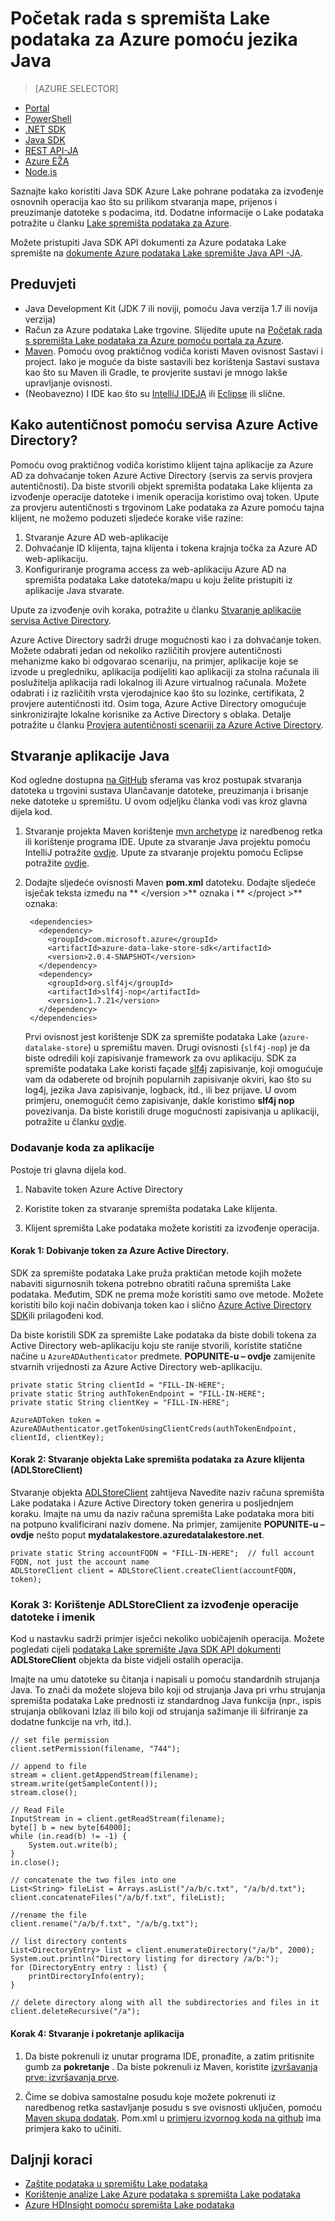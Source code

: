 <properties
   pageTitle="Korištenje podataka Lake spremište Java SDK za razvoj aplikacija | Microsoft Azure"
   description="Korištenje Azure podataka Lake spremište Java SDK za razvoj aplikacija"
   services="data-lake-store"
   documentationCenter=""
   authors="nitinme"
   manager="jhubbard"
   editor="cgronlun"/>

<tags
   ms.service="data-lake-store"
   ms.devlang="na"
   ms.topic="get-started-article"
   ms.tgt_pltfrm="na"
   ms.workload="big-data"
   ms.date="10/17/2016"
   ms.author="nitinme"/>

# <a name="get-started-with-azure-data-lake-store-using-java"></a>Početak rada s spremišta Lake podataka za Azure pomoću jezika Java

> [AZURE.SELECTOR]
- [Portal](data-lake-store-get-started-portal.md)
- [PowerShell](data-lake-store-get-started-powershell.md)
- [.NET SDK](data-lake-store-get-started-net-sdk.md)
- [Java SDK](data-lake-store-get-started-java-sdk.md)
- [REST API-JA](data-lake-store-get-started-rest-api.md)
- [Azure EŽA](data-lake-store-get-started-cli.md)
- [Node.js](data-lake-store-manage-use-nodejs.md)

Saznajte kako koristiti Java SDK Azure Lake pohrane podataka za izvođenje osnovnih operacija kao što su prilikom stvaranja mape, prijenos i preuzimanje datoteke s podacima, itd. Dodatne informacije o Lake podataka potražite u članku [Lake spremišta podataka za Azure](data-lake-store-overview.md).

Možete pristupiti Java SDK API dokumenti za Azure podataka Lake spremište na [dokumente Azure podataka Lake spremište Java API -JA](https://azure.github.io/azure-data-lake-store-java/javadoc/).

## <a name="prerequisites"></a>Preduvjeti

* Java Development Kit (JDK 7 ili noviji, pomoću Java verzija 1.7 ili novija verzija)
* Račun za Azure podataka Lake trgovine. Slijedite upute na [Početak rada s spremišta Lake podataka za Azure pomoću portala za Azure](data-lake-store-get-started-portal.md).
* [Maven](https://maven.apache.org/install.html). Pomoću ovog praktičnog vodiča koristi Maven ovisnost Sastavi i project. Iako je moguće da biste sastavili bez korištenja Sastavi sustava kao što su Maven ili Gradle, te provjerite sustavi je mnogo lakše upravljanje ovisnosti.
* (Neobavezno) I IDE kao što su [IntelliJ IDEJA](https://www.jetbrains.com/idea/download/) ili [Eclipse](https://www.eclipse.org/downloads/) ili slične.

## <a name="how-do-i-authenticate-using-azure-active-directory"></a>Kako autentičnost pomoću servisa Azure Active Directory?

Pomoću ovog praktičnog vodiča koristimo klijent tajna aplikacije za Azure AD za dohvaćanje token Azure Active Directory (servis za servis provjera autentičnosti). Da biste stvorili objekt spremišta podataka Lake klijenta za izvođenje operacije datoteke i imenik operacija koristimo ovaj token. Upute za provjeru autentičnosti s trgovinom Lake podataka za Azure pomoću tajna klijent, ne možemo poduzeti sljedeće korake više razine:

1. Stvaranje Azure AD web-aplikacije
2. Dohvaćanje ID klijenta, tajna klijenta i tokena krajnja točka za Azure AD web-aplikaciju.
3. Konfiguriranje programa access za web-aplikaciju Azure AD na spremišta podataka Lake datoteka/mapu u koju želite pristupiti iz aplikacije Java stvarate.

Upute za izvođenje ovih koraka, potražite u članku [Stvaranje aplikacije servisa Active Directory](data-lake-store-authenticate-using-active-directory.md#create-an-active-directory-application).

Azure Active Directory sadrži druge mogućnosti kao i za dohvaćanje token. Možete odabrati jedan od nekoliko različitih provjere autentičnosti mehanizme kako bi odgovarao scenariju, na primjer, aplikacije koje se izvode u pregledniku, aplikacija podijeliti kao aplikaciji za stolna računala ili poslužitelja aplikacija radi lokalnog ili Azure virtualnog računala. Možete odabrati i iz različitih vrsta vjerodajnice kao što su lozinke, certifikata, 2 provjere autentičnosti itd. Osim toga, Azure Active Directory omogućuje sinkronizirajte lokalne korisnike za Active Directory s oblaka. Detalje potražite u članku [Provjera autentičnosti scenariji za Azure Active Directory](../active-directory/active-directory-authentication-scenarios.md). 

## <a name="create-a-java-application"></a>Stvaranje aplikacije Java

Kod ogledne dostupna [na GitHub](https://azure.microsoft.com/documentation/samples/data-lake-store-java-upload-download-get-started/) sferama vas kroz postupak stvaranja datoteka u trgovini sustava Ulančavanje datoteke, preuzimanja i brisanje neke datoteke u spremištu. U ovom odjeljku članka vodi vas kroz glavna dijela kod.

1. Stvaranje projekta Maven korištenje [mvn archetype](https://maven.apache.org/guides/getting-started/maven-in-five-minutes.html) iz naredbenog retka ili korištenje programa IDE. Upute za stvaranje Java projektu pomoću IntelliJ potražite [ovdje](https://www.jetbrains.com/help/idea/2016.1/creating-and-running-your-first-java-application.html). Upute za stvaranje projektu pomoću Eclipse potražite [ovdje](http://help.eclipse.org/mars/index.jsp?topic=%2Forg.eclipse.jdt.doc.user%2FgettingStarted%2Fqs-3.htm). 

2. Dodajte sljedeće ovisnosti Maven **pom.xml** datoteku. Dodajte sljedeće isječak teksta između na ** \</version >** oznaka i ** \</project >** oznaka:

        <dependencies>
          <dependency>
            <groupId>com.microsoft.azure</groupId>
            <artifactId>azure-data-lake-store-sdk</artifactId>
            <version>2.0.4-SNAPSHOT</version>
          </dependency>
          <dependency>
            <groupId>org.slf4j</groupId>
            <artifactId>slf4j-nop</artifactId>
            <version>1.7.21</version>
          </dependency>
        </dependencies>

    Prvi ovisnost jest korištenje SDK za spremište podataka Lake (`azure-datalake-store`) u spremištu maven. Drugi ovisnosti (`slf4j-nop`) je da biste odredili koji zapisivanje framework za ovu aplikaciju. SDK za spremište podataka Lake koristi façade [slf4j](http://www.slf4j.org/) zapisivanje, koji omogućuje vam da odaberete od brojnih popularnih zapisivanje okviri, kao što su log4j, jezika Java zapisivanje, logback, itd., ili bez prijave. U ovom primjeru, onemogućit ćemo zapisivanje, dakle koristimo **slf4j nop** povezivanja. Da biste koristili druge mogućnosti zapisivanja u aplikaciji, potražite u članku [ovdje](http://www.slf4j.org/manual.html#projectDep).

### <a name="add-the-application-code"></a>Dodavanje koda za aplikacije

Postoje tri glavna dijela kod.

1. Nabavite token Azure Active Directory

2. Koristite token za stvaranje spremišta podataka Lake klijenta.

3. Klijent spremišta Lake podataka možete koristiti za izvođenje operacija.

#### <a name="step-1-obtain-an-azure-active-directory-token"></a>Korak 1: Dobivanje token za Azure Active Directory.

SDK za spremište podataka Lake pruža praktičan metode kojih možete nabaviti sigurnosnih tokena potrebno obratiti računa spremišta Lake podataka. Međutim, SDK ne prema može koristiti samo ove metode. Možete koristiti bilo koji način dobivanja token kao i slično [Azure Active Directory SDK](https://github.com/AzureAD/azure-activedirectory-library-for-java)ili prilagođeni kod.

Da biste koristili SDK za spremište Lake podataka da biste dobili tokena za Active Directory web-aplikaciju koju ste ranije stvorili, koristite statične načine u `AzureADAuthenticator` predmete. **POPUNITE-u – ovdje** zamijenite stvarnih vrijednosti za Azure Active Directory web-aplikaciju.

    private static String clientId = "FILL-IN-HERE";
    private static String authTokenEndpoint = "FILL-IN-HERE";
    private static String clientKey = "FILL-IN-HERE";

    AzureADToken token = AzureADAuthenticator.getTokenUsingClientCreds(authTokenEndpoint, clientId, clientKey);

#### <a name="step-2-create-an-azure-data-lake-store-client-adlstoreclient-object"></a>Korak 2: Stvaranje objekta Lake spremišta podataka za Azure klijenta (ADLStoreClient)

Stvaranje objekta [ADLStoreClient](https://azure.github.io/azure-data-lake-store-java/javadoc/) zahtijeva Navedite naziv računa spremišta Lake podataka i Azure Active Directory token generira u posljednjem koraku. Imajte na umu da naziv računa spremišta Lake podataka mora biti na potpuno kvalificirani naziv domene. Na primjer, zamijenite **POPUNITE-u – ovdje** nešto poput **mydatalakestore.azuredatalakestore.net**.

    private static String accountFQDN = "FILL-IN-HERE";  // full account FQDN, not just the account name
    ADLStoreClient client = ADLStoreClient.createClient(accountFQDN, token);

### <a name="step-3-use-the-adlstoreclient-to-perform-file-and-directory-operations"></a>Korak 3: Korištenje ADLStoreClient za izvođenje operacije datoteke i imenik

Kod u nastavku sadrži primjer isječci nekoliko uobičajenih operacija. Možete pogledati cijeli [podataka Lake spremište Java SDK API dokumenti](https://azure.github.io/azure-data-lake-store-java/javadoc/) **ADLStoreClient** objekta da biste vidjeli ostalih operacija.
 
Imajte na umu datoteke su čitanja i napisali u pomoću standardnih strujanja Java. To znači da možete slojeva bilo koji od strujanja Java pri vrhu strujanja spremišta podataka Lake prednosti iz standardnog Java funkcija (npr., ispis strujanja oblikovani Izlaz ili bilo koji od strujanja sažimanje ili šifriranje za dodatne funkcije na vrh, itd.).

    // set file permission
    client.setPermission(filename, "744");

    // append to file
    stream = client.getAppendStream(filename);
    stream.write(getSampleContent());
    stream.close();

    // Read File
    InputStream in = client.getReadStream(filename);
    byte[] b = new byte[64000];
    while (in.read(b) != -1) {
        System.out.write(b);
    }
    in.close();

    // concatenate the two files into one
    List<String> fileList = Arrays.asList("/a/b/c.txt", "/a/b/d.txt");
    client.concatenateFiles("/a/b/f.txt", fileList);

    //rename the file
    client.rename("/a/b/f.txt", "/a/b/g.txt");

    // list directory contents
    List<DirectoryEntry> list = client.enumerateDirectory("/a/b", 2000);
    System.out.println("Directory listing for directory /a/b:");
    for (DirectoryEntry entry : list) {
        printDirectoryInfo(entry);
    }

    // delete directory along with all the subdirectories and files in it
    client.deleteRecursive("/a");

#### <a name="step-4-build-and-run-the-application"></a>Korak 4: Stvaranje i pokretanje aplikacija

1. Da biste pokrenuli iz unutar programa IDE, pronađite, a zatim pritisnite gumb za **pokretanje** . Da biste pokrenuli iz Maven, koristite [izvršavanja prve: izvršavanja prve](http://www.mojohaus.org/exec-maven-plugin/exec-mojo.html).

2. Čime se dobiva samostalne posudu koje možete pokrenuti iz naredbenog retka sastavljanje posudu s sve ovisnosti uključen, pomoću [Maven skupa dodatak](http://maven.apache.org/plugins/maven-assembly-plugin/usage.html). Pom.xml u [primjeru izvornog koda na github](https://github.com/Azure-Samples/data-lake-store-java-upload-download-get-started/blob/master/pom.xml) ima primjera kako to učiniti.


## <a name="next-steps"></a>Daljnji koraci

- [Zaštite podataka u spremištu Lake podataka](data-lake-store-secure-data.md)
- [Korištenje analize Lake Azure podataka s spremišta Lake podataka](../data-lake-analytics/data-lake-analytics-get-started-portal.md)
- [Azure HDInsight pomoću spremišta Lake podataka](data-lake-store-hdinsight-hadoop-use-portal.md)

